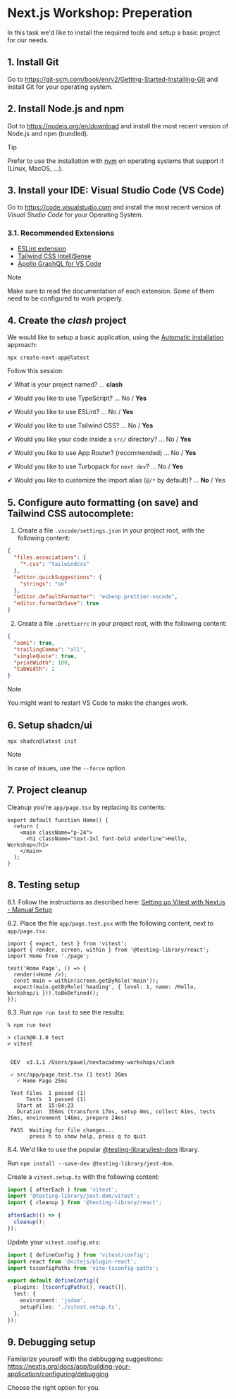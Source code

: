 # Next.js Workshop: Preperation

In this task we'd like to install the required tools and setup a basic project for our needs.

## 1. Install Git

Go to https://git-scm.com/book/en/v2/Getting-Started-Installing-Git and install Git for your operating system.

## 2. Install Node.js and npm

Got to https://nodejs.org/en/download and install the most recent version of Node.js and npm (bundled). 

> [!TIP]
> Prefer to use the installation with [nvm](https://github.com/nvm-sh/nvm) on operating systems that support it (Linux, MacOS, ...).

## 3. Install your IDE: Visual Studio Code (VS Code)

Go to https://code.visualstudio.com and install the most recent version of _Visual Studio Code_ for your Operating System.

### 3.1. Recommended Extensions

- [ESLint extension](https://marketplace.visualstudio.com/items/?itemName=dbaeumer.vscode-eslint)
- [Tailwind CSS IntelliSense](https://marketplace.visualstudio.com/items?itemName=bradlc.vscode-tailwindcss)
- [Apollo GraphQL for VS Code](https://marketplace.visualstudio.com/items?itemName=apollographql.vscode-apollo)

> [!NOTE]  
> Make sure to read the documentation of each extension. Some of them need to be configured to work properly.

## 4. Create the _clash_ project

We would like to setup a basic application, using the [Automatic installation](https://nextjs.org/docs/app/getting-started/installation#automatic-installation) approach:

```npx create-next-app@latest```

Follow this session:

✔ What is your project named? … **clash**

✔ Would you like to use TypeScript? … No / **Yes**

✔ Would you like to use ESLint? … No / **Yes**

✔ Would you like to use Tailwind CSS? … No / **Yes**

✔ Would you like your code inside a `src/` directory? … No / **Yes**

✔ Would you like to use App Router? (recommended) … No / **Yes**

✔ Would you like to use Turbopack for `next dev`? … No / **Yes**

✔ Would you like to customize the import alias (`@/*` by default)? … **No** / Yes

## 5. Configure auto formatting (on save) and Tailwind CSS autocomplete:

1. Create a file `.vscode/settings.json` in your project root, with the following content:

```json
{
  "files.associations": {
    "*.css": "tailwindcss"
  },
  "editor.quickSuggestions": {
    "strings": "on"
  },
  "editor.defaultFormatter": "esbenp.prettier-vscode",
  "editor.formatOnSave": true
}
```

2. Create a file `.prettierrc` in your project root, with the following content:

```json
{
  "semi": true,
  "trailingComma": "all",
  "singleQuote": true,
  "printWidth": 100,
  "tabWidth": 2
}
```

> [!NOTE]  
> You might want to restart VS Code to make the changes work.

## 6. Setup shadcn/ui

```npx shadcn@latest init```

> [!NOTE]
> In case of issues, use the `--force` option

## 7. Project cleanup

Cleanup you're `app/page.tsx` by replacing its contents:

```tsx
export default function Home() {
  return (
    <main className="p-24">
      <h1 className="text-3xl font-bold underline">Hello, Workshop</h1>
    </main>
  );
}
```

## 8. Testing setup

8.1. Follow the instructions as described here: [Setting up Vitest with Next.js - Manual Setup](https://nextjs.org/docs/app/building-your-application/testing/vitest#manual-setup)

8.2. Place the file `app/page.test.psx` with the following content, next to `app/page.tsx`:

```tsx
import { expect, test } from 'vitest';
import { render, screen, within } from '@testing-library/react';
import Home from './page';

test('Home Page', () => {
  render(<Home />);
  const main = within(screen.getByRole('main'));
  expect(main.getByRole('heading', { level: 1, name: /Hello, Workshop/i })).toBeDefined();
});
```

8.3. Run `npm run test` to see the results:

```
% npm run test

> clash@0.1.0 test
> vitest


 DEV  v3.1.1 /Users/pawel/nextacademy-workshops/clash

 ✓ src/app/page.test.tsx (1 test) 26ms
   ✓ Home Page 25ms

 Test Files  1 passed (1)
      Tests  1 passed (1)
   Start at  15:04:23
   Duration  356ms (transform 17ms, setup 0ms, collect 61ms, tests 26ms, environment 146ms, prepare 24ms)

 PASS  Waiting for file changes...
       press h to show help, press q to quit
```
8.4. We'd like to use the popular [@testing-library/jest-dom](https://github.com/testing-library/jest-dom) library.

Run ```npm install --save-dev @testing-library/jest-dom```.

Create a `vitest.setup.ts` with the following content:

```ts
import { afterEach } from 'vitest';
import '@testing-library/jest-dom/vitest';
import { cleanup } from '@testing-library/react';

afterEach(() => {
  cleanup();
});
```

Update your `vitest.config.mts`:

```ts
import { defineConfig } from 'vitest/config';
import react from '@vitejs/plugin-react';
import tsconfigPaths from 'vite-tsconfig-paths';

export default defineConfig({
  plugins: [tsconfigPaths(), react()],
  test: {
    environment: 'jsdom',
    setupFiles: './vitest.setup.ts',
  },
});
```


## 9. Debugging setup

Familarize yourself with the debbugging suggestions: https://nextjs.org/docs/app/building-your-application/configuring/debugging

Choose the right option for you.








